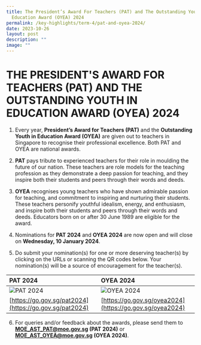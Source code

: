 ```yaml
---
title: The President’s Award For Teachers (PAT) and The Outstanding Youth In
  Education Award (OYEA) 2024
permalink: /key-highlights/term-4/pat-and-oyea-2024/
date: 2023-10-26
layout: post
description: ""
image: ""
---
```

# THE PRESIDENT'S AWARD FOR TEACHERS (PAT) AND THE OUTSTANDING YOUTH IN EDUCATION AWARD (OYEA) 2024

1. Every year, **President’s Award for Teachers (PAT)** and the **Outstanding Youth in Education Award (OYEA)** are given out to teachers in Singapore to recognise their professional excellence. Both PAT and OYEA are national awards.

2. **PAT** pays tribute to experienced teachers for their role in moulding the future of our nation. These teachers are role models for the teaching profession as they demonstrate a deep passion for teaching, and they inspire both their students and peers through their words and deeds.

3. **OYEA** recognises young teachers who have shown admirable passion for teaching, and commitment to inspiring and nurturing their students. These teachers personify youthful idealism, energy, and enthusiasm, and inspire both their students and peers through their words and deeds. Educators born on or after 30 June 1989 are eligible for the award.

4. Nominations for **PAT 2024** and **OYEA 2024** are now open and will close on **Wednesday, 10 January 2024**.

5. Do submit your nomination(s) for one or more deserving teacher(s) by clicking on the URLs or scanning the QR codes below. Your nomination(s) will be a source of encouragement for the teacher(s).


| PAT 2024         | OYEA 2024        |
|:-----------------|:-----------------|
| ![PAT 2024](PAT2024.png) | ![OYEA 2024](OYEA2024.png) |
|[https://go.gov.sg/pat2024](https://go.gov.sg/pat2024) | [https://go.gov.sg/oyea2024](https://go.gov.sg/oyea2024)




6. For queries and/or feedback about the awards, please send them to **MOE_AST_PAT@moe.gov.sg (PAT 2024)** or **MOE_AST_OYEA@moe.gov.sg (OYEA 2024)**.
